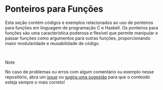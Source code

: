 # Ponteiros para Funções

Esta seção contém códigos e exemplos relacionados ao uso de ponteiros para funções em linguagem de programação C e Haskell.
Os ponteiros para funções são uma característica poderosa e flexível que permite manipular e passar funções como argumentos para outras funções, proporcionando maior modularidade e reusabilidade de código.

<br />

> [!NOTE]
> No caso de problemas ou erros com algum comentário ou exemplo nesse repositório, abra um [issue](https://github.com/theduardomaciel/cc-ed/issues/new) ou [sugira uma sugestão](https://github.com/theduardomaciel/cc-ed/fork) para que o conteúdo esteja sempre o mais correto!

<br />

